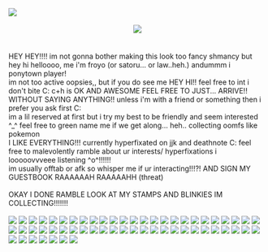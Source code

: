  ![](https://i.pinimg.com/originals/f5/fd/b7/f5fdb72fc16d8321eafa563679d0593b.gif) <br/>
<br/>
⠀⠀⠀⠀⠀⠀⠀⠀⠀⠀⠀⠀⠀⠀⠀⠀⠀⠀⠀⠀⠀⠀⠀⠀![](https://64.media.tumblr.com/51bde53c9332aa9dd5d78f3e2787f9de/b1701af0a1435f1a-96/s250x400/231a9a72c1fd1e49c443816d0fc12d47e8a37e5e.gifv) <br/>
<br/>
<br/>
HEY HEY!!!! im not gonna bother making this look too fancy shmancy but hey hi helloooo, me i'm froyo (or satoru... or law..heh.) andummm i ponytown player! <br/>
im not too active oopsies,, but if you do see me HEY HI!! feel free to int i don't bite C: c+h is OK AND AWESOME FEEL FREE TO JUST... ARRIVE!! WITHOUT SAYING ANYTHING!! unless i'm with a friend or something then i prefer you ask first C: <br/>
im a lil reserved at first but i try my best to be friendly and seem interested ^_^ feel free to green name me if we get along... heh.. collecting oomfs like pokemon <br/>
I LIKE EVERYTHING!!! currently hyperfixated on jjk and deathnote C: feel free to malevolently ramble about ur interests/ hyperfixations i looooovvveee listening ^o^!!!!!! <br/>
im usually offtab or afk so whisper me if ur interacting!!!?! AND SIGN MY GUESTBOOK RAAAAAAH RAAAAAHH (threat) <br/>
<br/>
OKAY I DONE RAMBLE LOOK AT MY STAMPS AND BLINKIES IM COLLECTING!!!!!!! <br/>
<br/>
![](https://64.media.tumblr.com/99da0a6c941ad2594a7fb4bd15ad6525/7550965e59bdac14-ac/s250x400/476e9ab5002fe9c827583b74b727704bdb352563.gifv) 
![](https://64.media.tumblr.com/baab09c9f79dea23e302cde6f51b6579/7550965e59bdac14-67/s250x400/f8f3fb72dd104c93de1104f3b5f0e6170b0df39f.gifv)
![](https://64.media.tumblr.com/8a0f19a14dd5f2695e9848ea7b4ae15d/7550965e59bdac14-91/s250x400/00133e62a43bb3cfa22382ae07037753341f1038.gifv)
![](https://64.media.tumblr.com/5b88e5caebf1f8d404db4a0c696a6461/7550965e59bdac14-9e/s250x400/0d32b73f190dcae811835446c1bf00fe2c1e10c9.gifv)
![](https://64.media.tumblr.com/7abb471d90fd0190ae6021f7a9a1b52f/6ec1f705e5198951-97/s100x200/91ee243be6e774fe834c904e7edf8d53eb879999.pnj) 
![](https://64.media.tumblr.com/da9a9e325e4e60d4a1ae5048c070aab0/6ec1f705e5198951-df/s100x200/9b2a7e31a53a502a77526a2a2c37125762544ad5.pnj)
![](https://github.com/user-attachments/assets/67a7bba4-6979-4995-ae26-0a9cb384195c)
![](https://64.media.tumblr.com/fc35d1f18a38a99709570f8b32af16f7/6ec1f705e5198951-47/s100x200/be19dd3fdcd8cbe90bdc39b13c5f8754f4a55043.pnj)
![](https://64.media.tumblr.com/a1742e550f01d8270073f6be4f753604/b415327962db018a-4f/s100x200/92c6b2192325ed002fa17446ce045a3ee761f5e1.gifv)
![](https://64.media.tumblr.com/6d4b97ea7e9a1ca6c48f528555d15c77/b415327962db018a-0f/s100x200/ac90f519e720787aa51c6fbff1fc31fd353890cb.gifv)
![](https://64.media.tumblr.com/dd1cbaa18925e73c242087f5d5f384cf/b415327962db018a-57/s100x200/13c8f90726ac2088b99d81c1aad7e9c498ff5bd1.gifv)
![](https://64.media.tumblr.com/ca7ba84b794c6b3bcf0725669416856e/b415327962db018a-b6/s100x200/62daca528f4373ac93356d2a4b9f43e5a48f040b.gifv)
![](https://64.media.tumblr.com/e8581277af5d57a2e631027dff4dc2cf/b415327962db018a-61/s100x200/6d6547aafa70ecfb0e7ca4d0ddafcaa597d8bfb7.gifv)
![](https://64.media.tumblr.com/84a4825a49a1a2dce14b67c176f28777/b415327962db018a-2c/s100x200/0c32ca7784e1ef53eff4d1cd58da272a3fe2d849.gifv)
![](https://64.media.tumblr.com/dc9c6895e85a7738cda3c5d4203a0fcb/b415327962db018a-a8/s100x200/77021cf7de0c90d4d992d0ed62b53b6db128444d.gifv)
![](https://64.media.tumblr.com/944eb0b41de37616ebe849c3440dea0a/b415327962db018a-d2/s100x200/043196441b78ccec0bd97c05752d52c3192fbc69.gifv)
![](https://64.media.tumblr.com/cdab4e5279999a1cc9d8ac550b354436/b415327962db018a-fe/s100x200/e0de78801a25c5a218f3a7c708b74b92f6c18519.gifv)
![](https://64.media.tumblr.com/11251e947bca1590d7b093aa4d36e5a6/b415327962db018a-9b/s100x200/ac6fc32fa73716d128cc2faa7d46041a8c04df56.gifv)
![](https://64.media.tumblr.com/9bafe4d54b9c83b333b1a099879d54f8/a86a15a4d492f826-a2/s100x200/0a8bb2570545d4c527c0cd0ed94de29998caee19.gifv)
![](https://64.media.tumblr.com/145391330431f4faf335212f80fe1ddb/a86a15a4d492f826-f0/s100x200/afefa0b0d66fae8a5e471aa5fc417079d74582bb.gifv)
![](https://64.media.tumblr.com/96087b08156dfc029d08acc4462dff81/a86a15a4d492f826-b1/s100x200/911efef567aea71f4b485f9ec1a30e6e3ad64cd5.gifv)
![](https://64.media.tumblr.com/d3d1b8ecd3bac1adfe4930cd5be3d75f/a86a15a4d492f826-cc/s100x200/8de32cfa79e32fcafb2439ff4df97dcc1c105cdb.gifv)
![](https://64.media.tumblr.com/86db6ed4afd2a6741b38e3994da81ed5/a86a15a4d492f826-a8/s100x200/a70eac346399fbc2e8ebdaf5c3c485658420b994.gifv)
![](https://64.media.tumblr.com/e8c0771053fcaa194b390bf6513a2bd1/a86a15a4d492f826-a8/s100x200/43c19da1c4d7196790df6a924df3e5e190452ec2.gifv)
![](https://64.media.tumblr.com/9000e496b1e7b7bbc074fbb3f688f8d1/a86a15a4d492f826-a7/s100x200/eed159c49340d60f36a3e71e49ef8f88b4c61f91.gifv)
![](https://64.media.tumblr.com/1f9d1f9870ea33908faf00284687a491/a86a15a4d492f826-97/s100x200/4f6baeb5ca21a1d586ea7f3eb4642e577f4d9caa.gifv)
![](https://64.media.tumblr.com/b5fa695432ffc1c130c4fc952ea5cfc6/a86a15a4d492f826-b2/s100x200/8ab63d4878186aa78dbb5e6277f1b88034cbfdff.gifv)
![](https://64.media.tumblr.com/c9b8d9ecf44de7b6e12540bd4690adf1/a86a15a4d492f826-8f/s100x200/39c125c934556dea895c894b4dd63cb3fd7993b7.gifv)
![](https://64.media.tumblr.com/dddfe2dc098a1e2adb06d9cd44c7fe14/734ad63bef9cd01e-b6/s100x200/159cb50ab8edae89a073e37e67870e2daf1b133b.pnj)
![](https://64.media.tumblr.com/8f3dae8c5761331d3284a18a6959bd44/734ad63bef9cd01e-b9/s100x200/a4cef8990f80235a5ff8443b74de9ea4eb454382.pnj)
![](https://64.media.tumblr.com/501e1d2a6f5ae3eadd72e66d162d1ea6/734ad63bef9cd01e-7b/s100x200/53a41808f6daff18d558d9f76552135e2c7da022.pnj)
![](https://64.media.tumblr.com/1dc830f211f08090901fbf4dc1d4985c/734ad63bef9cd01e-bd/s100x200/f73db905dc559f0b184e8cb9e4b6fc5179640cc8.pnj)
![](https://64.media.tumblr.com/8be57b0d02362cf95cb5da035a37bf2d/734ad63bef9cd01e-cf/s100x200/f15e282bc4c850779ebe41ccc312ab4cf63f253f.pnj)
![](https://64.media.tumblr.com/d0d5d6acd810aa48360fb0d3dc97b8c0/734ad63bef9cd01e-97/s100x200/51e54605c54065d9c93d0b66a9a4764955928f01.pnj)
![](https://64.media.tumblr.com/06c557fddbfe4dfd50342161a7aa1085/734ad63bef9cd01e-19/s100x200/3fea4f07ac48a515018dfd9ec220440756d2c9b1.pnj)
![](https://64.media.tumblr.com/aa37ea0595c2583e7c3bb931f5d3067f/734ad63bef9cd01e-54/s100x200/98473f21f7c82625c58643baa251224aef1b2d25.pnj)
![](https://64.media.tumblr.com/3bdbe8481f6b7707da0b0af184c17ffc/1b89285f8f5d0e2e-b9/s100x200/1b6f53e59db9842ddb1290cdccc74f6efb899be8.gifv)
![](https://64.media.tumblr.com/cb5ada68c12a05cffda92cfddc87bdf1/1b89285f8f5d0e2e-22/s100x200/87c5305e96ba9229b4374260cf86612cdde1a430.gifv)
![](https://64.media.tumblr.com/1ba3442c1a0c1aa83bbbaeae5d78d39e/1b89285f8f5d0e2e-5b/s100x200/78096394a797c93afef869d7b66abbf4f4f7f935.gifv)
![](https://64.media.tumblr.com/e6d5ed5d6728dfcc068405ddf1aef503/1b89285f8f5d0e2e-f4/s100x200/c76554ee005d3a8de03d430030e36f5ec263a709.gifv)
![](https://64.media.tumblr.com/144821f6428fb437e4d6690f2960de51/1b89285f8f5d0e2e-a9/s100x200/900c1947d49af29d520d0de37c4add534ca06fc4.gifv)
![](https://64.media.tumblr.com/bea664a2309bc8a3d475b90cd440ae7c/1b89285f8f5d0e2e-44/s100x200/b07d0d1b09438edcf9346b79c5e195bf545d39ca.gifv)
![](https://64.media.tumblr.com/c3efe32a4d87cc9cf9af832d73434ce1/6a6f2dcb3aedc262-06/s100x200/b0520506ba29426fae4314e96d127ee5d4674935.gifv)
![](https://64.media.tumblr.com/71af0ad20b8beb3674dfeb81d955e430/6a6f2dcb3aedc262-c2/s100x200/614f7b0f6037786f7596200ce64da3acb679b8e6.gifv)
![](https://64.media.tumblr.com/8309858667ea46de530cc9dce35b850e/6a6f2dcb3aedc262-31/s100x200/5c05d01f3d72c1caad1546dd1f9049a46af48df0.gifv)
![](https://64.media.tumblr.com/6831a3534015d718c03bc896935d17ba/6a6f2dcb3aedc262-2d/s100x200/e34803e0d8dbccc88425439a230a6176b69a7cbc.gifv)
![](https://64.media.tumblr.com/7c1e8d3ca83c95e823d73df835e9946e/6a6f2dcb3aedc262-01/s100x200/5f59112dbbf4c51983059d3ae8196a5a4c2b6173.gifv)
![](https://64.media.tumblr.com/273070a71888587e222b47189ad1cdba/0174d17f62db2355-d3/s250x400/1679c177b513293bae1cde406a11b36402182bae.pnj)
![](https://64.media.tumblr.com/c0134310e8f3231aa9314b65dd62ebe2/0174d17f62db2355-80/s250x400/36aa9266d161b537a5d4e1d46fb4e434b5eb8ac8.pnj)
![](https://64.media.tumblr.com/fc47f132caa5cc4377c0056c29bd2a0e/0174d17f62db2355-b7/s250x400/63f36480d1f3db8435b7184fe5360981c4a18fb2.pnj)
![](https://64.media.tumblr.com/2156a53f216c7469f152316726726cb3/0174d17f62db2355-2d/s250x400/b97db070432c5803f9a9e8fd2d27bc000f665512.pnj)
![](https://64.media.tumblr.com/5a1938c4558162a61b6d6f13270b4492/d3d6e70c2bd0d9b7-c7/s100x200/0721e79d17e7a3c5bf891915fd4589d9c8f45b6e.pnj)
![](https://64.media.tumblr.com/9901157fcb2581f063535c1d8c2d0205/d3d6e70c2bd0d9b7-d9/s100x200/9c9cb2a770bdfd3624af32a01453ea051f92dd0b.pnj)
![](https://64.media.tumblr.com/db1011e4bf815322c0245eb607ab39bb/d3d6e70c2bd0d9b7-2d/s100x200/6896220207248cd3399d8911c0f02d8e6bbf2ba3.pnj)
![](https://64.media.tumblr.com/7151e4125a6d465fdc1843ce6a7d06cd/d3d6e70c2bd0d9b7-53/s100x200/7c0ad953ed7303b5f47fc56b42ec2183b3fd0841.pnj)
![](https://64.media.tumblr.com/1aeacd3c0f7284be38735e83435b83f4/d3d6e70c2bd0d9b7-f0/s100x200/ae832b094427e2bc0844a88780577d4b55806d69.pnj)
![](https://64.media.tumblr.com/a73e7029695a57037979ebfb2ca8c1fc/d3d6e70c2bd0d9b7-77/s100x200/4ffe6545147f521ef16b87461b6c885596111941.pnj)
